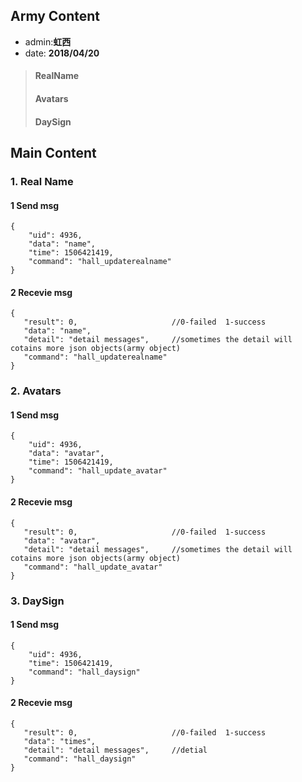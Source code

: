 ## Army Content
+ admin:**虹西**
+ date: **2018/04/20**

> #### RealName
> #### Avatars
> #### DaySign
    
## Main Content

### 1. Real Name
#### 1 Send msg
    {
        "uid": 4936,
        "data": "name",     
        "time": 1506421419,
        "command": "hall_updaterealname"
    }
#### 2 Recevie msg
    {
       "result": 0,                     //0-failed  1-success 
       "data": "name",     
       "detail": "detail messages",     //sometimes the detail will cotains more json objects(army object)
       "command": "hall_updaterealname"
    } 

### 2. Avatars
#### 1 Send msg
    {
        "uid": 4936,
        "data": "avatar",     
        "time": 1506421419,
        "command": "hall_update_avatar"
    }
#### 2 Recevie msg
    {
       "result": 0,                     //0-failed  1-success 
       "data": "avatar",     
       "detail": "detail messages",     //sometimes the detail will cotains more json objects(army object)
       "command": "hall_update_avatar"
    } 
  

### 3. DaySign
#### 1 Send msg
    {
        "uid": 4936,     
        "time": 1506421419,
        "command": "hall_daysign"
    }
#### 2 Recevie msg
    {
       "result": 0,                     //0-failed  1-success 
       "data": "times",     
       "detail": "detail messages",     //detial
       "command": "hall_daysign"
    }